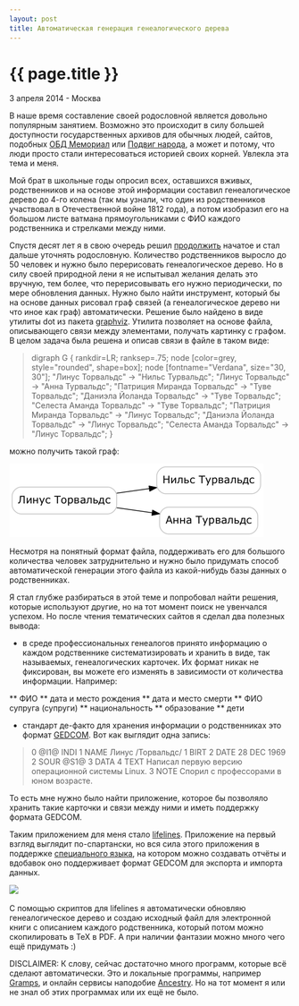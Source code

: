 ```yaml
---
layout: post
title: Автоматическая генерация генеалогического дерева
---
```


{{ page.title }}
================

<p class="meta">3 апреля 2014 - Москва</p>

В наше время составление своей родословной является довольно популярным занятием.
Возможно это происходит в силу б*о*льшей доступности государственных архивов
для обычных людей, сайтов, подобных [ОБД Мемориал](http://www.obd-memorial.ru)
или [Подвиг народа](http://www.podvignaroda.ru),
а может и потому, что люди просто стали интересоваться историей своих корней.
Увлекла эта тема и меня.

Мой брат в школьные годы опросил всех, оставшихся вживых, родственников и
на основе этой информации составил генеалогическое дерево до 4-го колена
(так мы узнали, что один из родственников участвовал в Отечественной войне 1812 года),
а потом изобразил его на большом листе ватмана прямоугольниками с ФИО каждого родственника
и стрелками между ними.

Спустя десят лет я в свою очередь решил [продолжить](http://juick.com/estet/521112)
начатое и стал дальше уточнять родословную. Количество родственников выросло
до 50 человек и нужно было перерисовать генеалогическое дерево.
Но в силу своей природной лени я не испытывал желания делать это вручную,
тем более, что перерисовывать его нужно периодически, по мере обновления данных.
Нужно было найти инструмент, который бы на основе данных рисовал граф связей
(а генеалогическое дерево ни что иное как граф) автоматически. Решение было найдено
в виде утилиты dot из пакета [graphviz](http://www.graphviz.org). Утилита позволяет на основе
файла, описывающего связи между элементами, получать картинку с графом.
В целом задача была решена и описав связи в файле в таком виде:

> digraph G {
>        rankdir=LR;
>        ranksep=.75;
>        node [color=grey, style="rounded", shape=box];
>        node [fontname="Verdana", size="30, 30"];
>        "Линус Торвальдс" -> "Нильс Турвальдс";
>        "Линус Торвальдс" -> "Анна Турвальдс";
>        "Патриция Миранда Торвальдс" -> "Туве Торвальдс";
>        "Даниэла Йоланда Торвальдс" -> "Туве Торвальдс";
>        "Селеста Аманда Торвальдс" -> "Туве Торвальдс";
>        "Патриция Миранда Торвальдс" -> "Линус Торвальдс";
>        "Даниэла Йоланда Торвальдс" -> "Линус Торвальдс";
>        "Селеста Аманда Торвальдс" -> "Линус Торвальдс";
>}

можно получить такой граф:

<img src="/images/lifeline-torvalds.png" alt="Семья Торвальдс">

Несмотря на понятный формат файла, поддерживать его для большого количества человек
затруднительно и нужно было придумать способ автоматической
генерации этого файла из какой-нибудь базы данных о родственниках.

Я стал глубже разбираться в этой теме и попробовал найти решения, которые используют
другие, но на тот момент поиск не увенчался успехом. Но после чтения тематических сайтов
я сделал два полезных вывода:
* в среде профессиональных генеалогов принято информацию о каждом родственнике систематизировать
и хранить в виде, так называемых, генеалогических карточек. Их формат никак не фиксирован,
вы можете его изменять в зависимости от количества информации.
Например:

** ФИО
** дата и место рождения
** дата и место смерти
** ФИО супруга (супруги)
** национальность
** образование
** дети

* cтандарт де-факто для хранения информации о родственниках это формат
[GEDCOM](http://en.wikipedia.org/wiki/GEDCOM).
Вот как выглядит одна запись:

> 0 @I1@ INDI
> 1 NAME Линус /Торвальдс/
> 1 BIRT
> 2 DATE 28 DEC 1969
> 2 SOUR @S1@
> 3 DATA
> 4 TEXT Написал первую версию операционной системы Linux.
> 3 NOTE Спорил с профессорами в юном возрасте.

То есть мне нужно было найти приложение, которое бы позволяло хранить такие карточки
и связи между ними и иметь поддержку формата GEDCOM.

Таким  приложением для меня стало [lifelines](http://lifelines.sourceforge.net).
Приложение на первый взгляд выглядит по-спартански, но вся сила
этого приложения в поддержке
[специального языка](http://lifelines.sourceforge.net/manual.3.0.39/ll-reportmanual.html),
на котором можно создавать отчёты и вдобавок оно поддерживает формат GEDCOM для экспорта
и импорта данных.

<img src="/images/lifelines.png">

С помощью скриптов для lifelines я автоматически обновляю генеалогическое дерево
и создаю исходный файл для электронной книги с описанием каждого родственника, который потом
можно скопилировать в TeX в PDF. А при наличии фантазии можно много чего ещё придумать :)

DISCLAIMER: К слову, сейчас достаточно много программ, которые всё сделают автоматически.
Это и локальные программы, например [Gramps](https://gramps-project.org),
и онлайн сервисы наподобие [Ancestry](http://www.ancestry.com).
Но на тот момент я или не знал об этих программах или их ещё не было.
